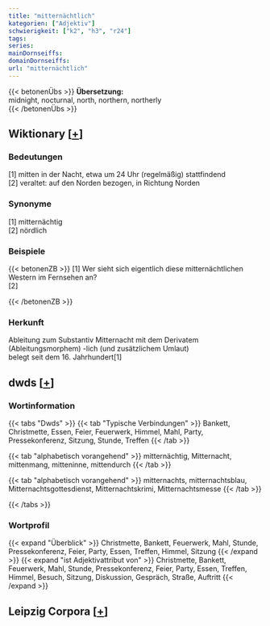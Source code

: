 ```yaml
---
title: "mitternächtlich"
kategorien: ["Adjektiv"]
schwierigkeit: ["k2", "h3", "r24"]
tags:
series:
mainDornseiffs:
domainDornseiffs:
url: "mitternächtlich"
---
```


{{< betonenÜbs >}}
**Übersetzung:**  
midnight, nocturnal, north, northern, northerly  
{{< /betonenÜbs >}}

## Wiktionary [[+](https://de.wiktionary.org/wiki/mitternächtlich)]

### Bedeutungen
[1] mitten in der Nacht, etwa um 24 Uhr (regelmäßig) stattfindend  
[2] veraltet: auf den Norden bezogen, in Richtung Norden  

### Synonyme
[1] mitternächtig  
[2] nördlich  

### Beispiele
{{< betonenZB >}}
[1] Wer sieht sich eigentlich diese mitternächtlichen Western im Fernsehen an?  
[2]  

{{< /betonenZB >}}
### Herkunft
Ableitung zum Substantiv Mitternacht mit dem Derivatem (Ableitungsmorphem) -lich (und zusätzlichem Umlaut)  
belegt seit dem 16. Jahrhundert[1]  



## dwds [[+](https://www.dwds.de/wb/mitternächtlich)]

### Wortinformation
{{< tabs "Dwds" >}}
{{< tab "Typische Verbindungen" >}}
Bankett, Christmette, Essen, Feier, Feuerwerk, Himmel, Mahl, Party, Pressekonferenz, Sitzung, Stunde, Treffen
{{< /tab >}}

{{< tab "alphabetisch vorangehend" >}}
mitternächtig, Mitternacht, mittenmang, mitteninne, mittendurch
{{< /tab >}}

{{< tab "alphabetisch vorangehend" >}}
mitternachts, mitternachtsblau, Mitternachtsgottesdienst, Mitternachtskrimi, Mitternachtsmesse
{{< /tab >}}

{{< /tabs >}}

### Wortprofil
{{< expand "Überblick" >}} Christmette, Bankett, Feuerwerk, Mahl, Stunde, Pressekonferenz, Feier, Party, Essen, Treffen, Himmel, Sitzung {{< /expand >}}
{{< expand "ist Adjektivattribut von" >}} Christmette, Bankett, Feuerwerk, Mahl, Stunde, Pressekonferenz, Feier, Party, Essen, Treffen, Himmel, Besuch, Sitzung, Diskussion, Gespräch, Straße, Auftritt {{< /expand >}}

## Leipzig Corpora [[+](https://corpora.uni-leipzig.de/en/res?word=mitternächtlich&corpusId=deu_newscrawl-public_2018)]

